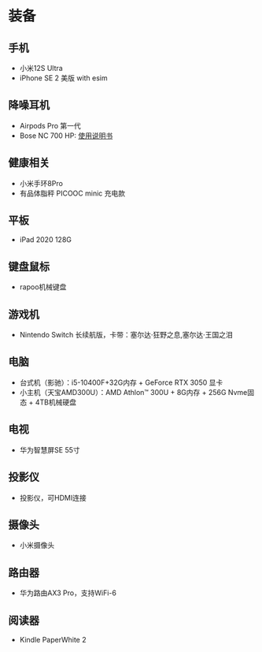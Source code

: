 # 装备

## 手机
* 小米12S Ultra
* iPhone SE 2 美版 with esim

## 降噪耳机
* Airpods Pro 第一代
* Bose NC 700 HP: [使用说明书](https://www.bose.cn/content/dam/Bose_DAM/Web/consumer_electronics/global/products/headphones/noise_cancelling_headphones_700/pdfs/827452_og_noise-cancelling-headphones-700_ch.pdf)

## 健康相关
* 小米手环8Pro
* 有品体脂秤 PICOOC minic 充电款

## 平板
* iPad 2020  128G

## 键盘鼠标
* rapoo机械键盘

## 游戏机
* Nintendo Switch 长续航版，卡带：塞尔达·狂野之息,塞尔达·王国之泪

## 电脑
* 台式机（影驰）：i5-10400F+32G内存 + GeForce RTX 3050 显卡
* 小主机（天宝AMD300U）：AMD Athlon™ 300U + 8G内存 + 256G Nvme固态 +  4TB机械硬盘

## 电视
* 华为智慧屏SE 55寸

## 投影仪
* 投影仪，可HDMI连接

## 摄像头
* 小米摄像头

## 路由器
* 华为路由AX3 Pro，支持WiFi-6

## 阅读器
* Kindle PaperWhite 2



